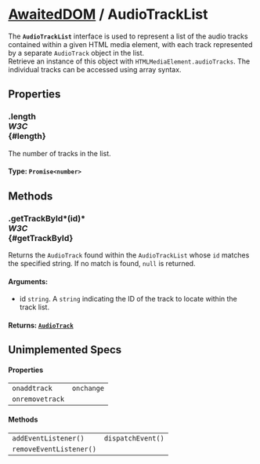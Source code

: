 # [AwaitedDOM](/docs/basic-interfaces/awaited-dom) <span>/</span> AudioTrackList

<div class='overview'><span class="seoSummary">The <strong><code>AudioTrackList</code></strong> interface is used to represent a list of the audio tracks contained within a given HTML media element, with each track represented by a separate <code>AudioTrack</code> object in the list.</span></div>

<div class='overview'>Retrieve an instance of this object with <code>HTMLMediaElement.audioTracks</code>.&nbsp;The individual tracks can be accessed using array syntax.</div>

## Properties

### .length <div class="specs"><i>W3C</i></div> {#length}

The number of tracks in the list.

#### **Type**: `Promise<number>`

## Methods

### .getTrackById*(id)* <div class="specs"><i>W3C</i></div> {#getTrackById}

Returns the <code>AudioTrack</code> found within the <code>AudioTrackList</code> whose <code>id</code> matches the specified string. If no match is found, <code>null</code> is returned.

#### **Arguments**:


 - id `string`. A `string` indicating the ID of the track to locate within the track list.

#### **Returns**: [`AudioTrack`](/docs/awaited-dom/audio-track)

## Unimplemented Specs

#### Properties

|     |     |
| --- | --- |
| `onaddtrack` | `onchange`
`onremovetrack` |  |

#### Methods

|     |     |
| --- | --- |
| `addEventListener()` | `dispatchEvent()`
`removeEventListener()` |  |
